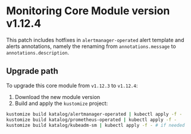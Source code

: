 # Monitoring Core Module version v1.12.4

This patch includes hotfixes in `alertmanager-operated` alert template and alerts annotations, namely the renaming from `annotations.message` to `annotations.description`.

## Upgrade path

To upgrade this core module from `v1.12.3` to `v1.12.4`:

1. Download the new module version
2. Build and apply the `kustomize` project:

```bash
kustomize build katalog/alertmanager-operated | kubectl apply -f -
kustomize build katalog/prometheus-operated | kubectl apply -f -
kustomize build katalog/kubeadm-sm | kubectl apply -f - # if needed
```
